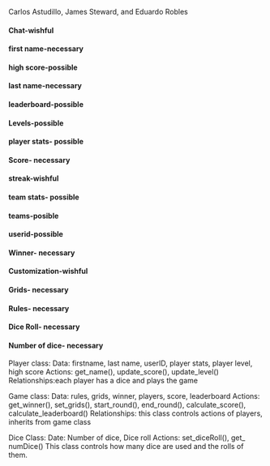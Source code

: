 Carlos  Astudillo, James Steward, and Eduardo Robles

#### Chat-wishful 
#### first name-necessary 
#### high score-possible 
#### last name-necessary
#### leaderboard-possible
#### Levels-possible 
#### player stats- possible
#### Score- necessary 
#### streak-wishful
#### team stats- possible
#### teams-posible
#### userid-possible
#### Winner- necessary
#### Customization-wishful
#### Grids- necessary 
#### Rules- necessary
#### Dice Roll- necessary
#### Number of dice- necessary

Player class: 
Data: firstname, last name, userID, player stats, player level, high score
Actions: get_name(), update_score(), update_level()
Relationships:each player has a dice and plays the game

Game class:
Data: rules, grids, winner, players, score, leaderboard 
Actions: get_winner(), set_grids(), start_round(), end_round(), calculate_score(), calculate_leaderboard()
Relationships: this class controls actions of players, inherits from game class



Dice Class:
Date: Number of dice, Dice roll
Actions: set_diceRoll(), get_ numDice()
This class controls how many dice are used and the rolls of them.


